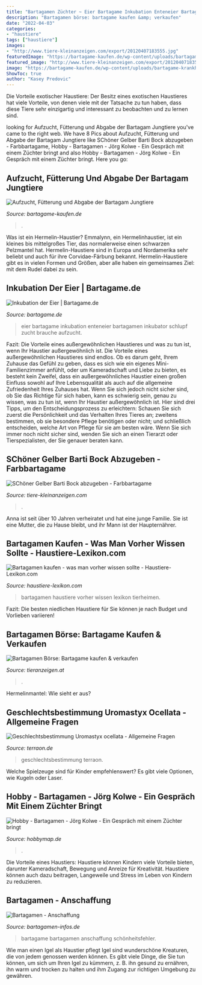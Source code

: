 ```yaml
---
title: "Bartagamen Züchter ~ Eier Bartagame Inkubation Enteneier Bartagamen Inkubator Schlupf Zucht Brauche Aufzucht"
description: "Bartagamen börse: bartagame kaufen &amp; verkaufen"
date: "2022-04-03"
categories:
- "haustiere"
tags: ["haustiere"]
images:
- "http://www.tiere-kleinanzeigen.com/export/20120407183555.jpg"
featuredImage: "https://bartagame-kaufen.de/wp-content/uploads/bartagame-krankheiten-300x300.jpg"
featured_image: "http://www.tiere-kleinanzeigen.com/export/20120407183555.jpg"
image: "https://bartagame-kaufen.de/wp-content/uploads/bartagame-krankheiten-300x300.jpg"
ShowToc: true
author: "Kasey Predovic"
---
```



Die Vorteile exotischer Haustiere: Der Besitz eines exotischen Haustieres hat viele Vorteile, von denen viele mit der Tatsache zu tun haben, dass diese Tiere sehr einzigartig und interessant zu beobachten und zu lernen sind.

	

		
looking for Aufzucht, Fütterung und Abgabe der Bartagam Jungtiere you've came to the right web. We have 8 Pics about Aufzucht, Fütterung und Abgabe der Bartagam Jungtiere like SChöner Gelber Barti Bock abzugeben - Farbbartagame, Hobby - Bartagamen - Jörg Kolwe - Ein Gespräch mit einem Züchter bringt and also Hobby - Bartagamen - Jörg Kolwe - Ein Gespräch mit einem Züchter bringt. Here you go:
		
    
## Aufzucht, Fütterung Und Abgabe Der Bartagam Jungtiere

<img loading=lazy src="https://bartagame-kaufen.de/wp-content/uploads/bartagame-krankheiten-300x300.jpg" onerror="this.onerror=null;this.src='https://tse4.mm.bing.net/th?id=OIP._cyK0NYk-Jvhfrf-v5UMPwAAAA&amp;pid=15.1';" alt="Aufzucht, Fütterung und Abgabe der Bartagam Jungtiere">

_Source: bartagame-kaufen.de_

>. 

	

Was ist ein Hermelin-Haustier?
Emmalynn, ein Hermelinhaustier, ist ein kleines bis mittelgroßes Tier, das normalerweise einen schwarzen Pelzmantel hat. Hermelin-Haustiere sind in Europa und Nordamerika sehr beliebt und auch für ihre Corvidae-Färbung bekannt. Hermelin-Haustiere gibt es in vielen Formen und Größen, aber alle haben ein gemeinsames Ziel: mit dem Rudel dabei zu sein.

    
## Inkubation Der Eier | Bartagame.de

<img loading=lazy src="https://www.bartagame.de/wp-content/uploads/2010/06/Inkubation-der-Eier-Bartagamen-01.png" onerror="this.onerror=null;this.src='https://tse3.mm.bing.net/th?id=OIP.OlQ2TAfcOM6HDGOD6u8EsAHaFj&amp;pid=15.1';" alt="Inkubation der Eier | Bartagame.de">

_Source: bartagame.de_

>eier bartagame inkubation enteneier bartagamen inkubator schlupf zucht brauche aufzucht. 

	

Fazit: Die Vorteile eines außergewöhnlichen Haustieres und was zu tun ist, wenn Ihr Haustier außergewöhnlich ist.
Die Vorteile eines außergewöhnlichen Haustieres sind endlos. Ob es darum geht, Ihrem Zuhause das Gefühl zu geben, dass es sich wie ein eigenes Mini-Familienzimmer anfühlt, oder um Kameradschaft und Liebe zu bieten, es besteht kein Zweifel, dass ein außergewöhnliches Haustier einen großen Einfluss sowohl auf Ihre Lebensqualität als auch auf die allgemeine Zufriedenheit Ihres Zuhauses hat. Wenn Sie sich jedoch nicht sicher sind, ob Sie das Richtige für sich haben, kann es schwierig sein, genau zu wissen, was zu tun ist, wenn Ihr Haustier außergewöhnlich ist. Hier sind drei Tipps, um den Entscheidungsprozess zu erleichtern: Schauen Sie sich zuerst die Persönlichkeit und das Verhalten Ihres Tieres an; zweitens bestimmen, ob sie besondere Pflege benötigen oder nicht; und schließlich entscheiden, welche Art von Pflege für sie am besten wäre. Wenn Sie sich immer noch nicht sicher sind, wenden Sie sich an einen Tierarzt oder Tierspezialisten, der Sie genauer beraten kann.

    
## SChöner Gelber Barti Bock Abzugeben - Farbbartagame

<img loading=lazy src="http://www.tiere-kleinanzeigen.com/export/20120407183555.jpg" onerror="this.onerror=null;this.src='https://tse3.mm.bing.net/th?id=OIP.kBjKEdNjKt81Lwa57YrUngHaFj&amp;pid=15.1';" alt="SChöner Gelber Barti Bock abzugeben - Farbbartagame">

_Source: tiere-kleinanzeigen.com_

>. 

	

Anna ist seit über 10 Jahren verheiratet und hat eine junge Familie. Sie ist eine Mutter, die zu Hause bleibt, und ihr Mann ist der Haupternährer.

    
## Bartagamen Kaufen - Was Man Vorher Wissen Sollte - Haustiere-Lexikon.com

<img loading=lazy src="http://www.haustiere-lexikon.com/wp-content/uploads/2014/10/Bartagamen-kaufen.jpg" onerror="this.onerror=null;this.src='https://tse1.mm.bing.net/th?id=OIP.zHQ_7aQ90Q2aO59_QNXJggHaEo&amp;pid=15.1';" alt="Bartagamen kaufen - was man vorher wissen sollte - Haustiere-Lexikon.com">

_Source: haustiere-lexikon.com_

>bartagamen haustiere vorher wissen lexikon tierheimen. 

	

Fazit: Die besten niedlichen Haustiere für Sie können je nach Budget und Vorlieben variieren!

    
## Bartagamen Börse: Bartagame Kaufen &amp; Verkaufen

<img loading=lazy src="https://www.tieranzeigen.at/reptilien/bartagamen/bartagamen_thumb.jpg" onerror="this.onerror=null;this.src='https://tse4.mm.bing.net/th?id=OIP.CHaYQGDnd7x38DV-dOUg5AAAAA&amp;pid=15.1';" alt="Bartagamen Börse: Bartagame kaufen &amp; verkaufen">

_Source: tieranzeigen.at_

>. 

	

Hermelinmantel: Wie sieht er aus?

    
## Geschlechtsbestimmung Uromastyx Ocellata - Allgemeine Fragen

<img loading=lazy src="https://www.terraon.de/attachment/13706-th-dsc00796-jpg/" onerror="this.onerror=null;this.src='https://tse2.mm.bing.net/th?id=OIP.Oj9XieSPr4odd3ejgMqGNQHaFj&amp;pid=15.1';" alt="Geschlechtsbestimmung Uromastyx ocellata - Allgemeine Fragen">

_Source: terraon.de_

>geschlechtsbestimmung terraon. 

	

Welche Spielzeuge sind für Kinder empfehlenswert? Es gibt viele Optionen, wie Kugeln oder Laser.

    
## Hobby - Bartagamen - Jörg Kolwe - Ein Gespräch Mit Einem Züchter Bringt

<img loading=lazy src="http://www.hobbymap.de/assets/maps/joerg-kolwe/thumb_500x375_2134_hobby-hobbys-terraristik-farbbartagamen.jpg" onerror="this.onerror=null;this.src='https://tse4.mm.bing.net/th?id=OIP.BoMZzDJi_eaC0HGdEFTmUQHaGS&amp;pid=15.1';" alt="Hobby - Bartagamen - Jörg Kolwe - Ein Gespräch mit einem Züchter bringt">

_Source: hobbymap.de_

>. 

	

Die Vorteile eines Haustiers:
Haustiere können Kindern viele Vorteile bieten, darunter Kameradschaft, Bewegung und Anreize für Kreativität. Haustiere können auch dazu beitragen, Langeweile und Stress im Leben von Kindern zu reduzieren.

    
## Bartagamen - Anschaffung

<img loading=lazy src="http://www.bartagamen-infos.de/images/fuss.JPG" onerror="this.onerror=null;this.src='https://tse3.mm.bing.net/th?id=OIP.8Bq2CoVIVMx7shl2QXPTpQAAAA&amp;pid=15.1';" alt="Bartagamen - Anschaffung">

_Source: bartagamen-infos.de_

>bartagame bartagamen anschaffung schönheitsfehler. 

	

Wie man einen Igel als Haustier pflegt
Igel sind wunderschöne Kreaturen, die von jedem genossen werden können. Es gibt viele Dinge, die Sie tun können, um sich um Ihren Igel zu kümmern, z. B. ihn gesund zu ernähren, ihn warm und trocken zu halten und ihm Zugang zur richtigen Umgebung zu gewähren.

